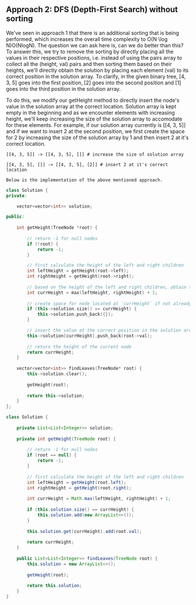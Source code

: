 ## Approach 2: DFS (Depth-First Search) without sorting
We've seen in approach 1 that there is an additional sorting that is being performed, which increases the overall time complexity to O(N \log N)O(NlogN). The question we can ask here is, can we do better than this? To answer this, we try to remove the sorting by directly placing all the values in their respective positions, i.e. instead of using the pairs array to collect all the (height, val) pairs and then sorting them based on their heights, we'll directly obtain the solution by placing each element (val) to its correct position in the solution array. To clarify, in the given binary tree, [4, 3, 5] goes into the first position, [2] goes into the second position and [1] goes into the third position in the solution array.

To do this, we modify our getHeight method to directly insert the node's value in the solution array at the correct location. Solution array is kept empty in the beginning and as we encounter elements with increasing height, we'll keep increasing the size of the solution array to accomodate for these elements. For example, if our solution array currently is [[4, 3, 5]] and if we want to insert 2 at the second position, we first create the space for 2 by increasing the size of the solution array by 1 and then insert 2 at it's correct location.

```
[[4, 3, 5]] -> [[4, 3, 5], []] # increase the size of solution array

[[4, 3, 5], []] -> [[4, 3, 5], [2]] # insert 2 at it's correct location

Below is the implementation of the above mentioned approach.
```

```cpp
class Solution {
private:

    vector<vector<int>> solution;

public:
    
    int getHeight(TreeNode *root) {
        
        // return -1 for null nodes
        if (!root) {
            return -1;
        }

        // first calculate the height of the left and right children
        int leftHeight = getHeight(root->left);
        int rightHeight = getHeight(root->right);
        
        // based on the height of the left and right children, obtain the height of the current (parent) node
        int currHeight = max(leftHeight, rightHeight) + 1;
        
        // create space for node located at `currHeight` if not already exists
        if (this->solution.size() == currHeight) {
            this->solution.push_back({});
        }

        // insert the value at the correct position in the solution array
        this->solution[currHeight].push_back(root->val);
        
        // return the height of the current node
        return currHeight;
    }
    
    vector<vector<int>> findLeaves(TreeNode* root) {
        this->solution.clear();
        
        getHeight(root);
        
        return this->solution;
    }
};
```

```java
class Solution {
    
    private List<List<Integer>> solution;
    
    private int getHeight(TreeNode root) {
        
        // return -1 for null nodes
        if (root == null) {
            return -1;
        }
        
        // first calculate the height of the left and right children
        int leftHeight = getHeight(root.left);
        int rightHeight = getHeight(root.right);
        
        int currHeight = Math.max(leftHeight, rightHeight) + 1;
        
        if (this.solution.size() == currHeight) {
            this.solution.add(new ArrayList<>());
        }
        
        this.solution.get(currHeight).add(root.val);
        
        return currHeight;
    }
    
    public List<List<Integer>> findLeaves(TreeNode root) {
        this.solution = new ArrayList<>();
        
        getHeight(root);
        
        return this.solution;
    }
}
```
